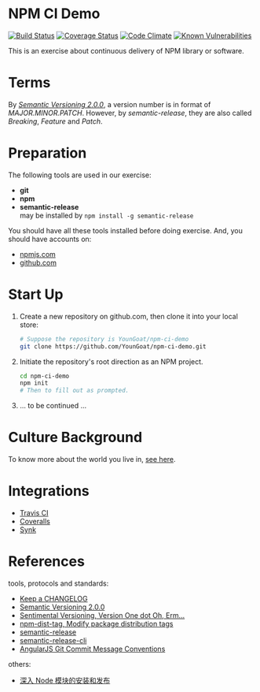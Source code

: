 #   NPM CI Demo

[![Build Status](https://travis-ci.org/YounGoat/npm-ci-demo.svg?branch=master)](https://travis-ci.org/YounGoat/npm-ci-demo)
[![Coverage Status](https://coveralls.io/repos/github/YounGoat/npm-ci-demo/badge.svg?branch=master)](https://coveralls.io/github/YounGoat/npm-ci-demo?branch=master)
[![Code Climate](https://codeclimate.com/github/YounGoat/npm-ci-demo/badges/gpa.svg)](https://codeclimate.com/github/YounGoat/npm-ci-demo)
[![Known Vulnerabilities](https://snyk.io/test/github/youngoat/npm-ci-demo/badge.svg)](https://snyk.io/test/github/youngoat/npm-ci-demo)

This is an exercise about continuous delivery of NPM library or software.

#   Terms

By [*Semantic Versioning 2.0.0*](http://semver.org), a version number is in format of *MAJOR.MINOR.PATCH*. However, by *semantic-release*, they are also called *Breaking*, *Feature* and *Patch*.

#	Preparation

The following tools are used in our exercise:

*	__git__
*	__npm__
*	__semantic-release__  
	may be installed by ```npm install -g semantic-release```

You should have all these tools installed before doing exercise. And, you should have accounts on:

*   [npmjs.com](http://www.npmjs.com/)
*   [github.com](http://github.com/)

#   Start Up

1.  Create a new repository on github.com, then clone it into your local store:  
    ```bash
    # Suppose the repository is YounGoat/npm-ci-demo
    git clone https://github.com/YounGoat/npm-ci-demo.git
    ```

2.  Initiate the repository's root direction as an NPM project.
    ```bash
    cd npm-ci-demo
    npm init
    # Then to fill out as prompted.
    ```

3.  ... to be continued ...

#	Culture Background

To know more about the world you live in, [see here](./culture/index.md).

#	Integrations

*	[Travis CI](./travis-ci/index.md)
*	[Coveralls](./coveralls/index.md)
*	[Synk](./synk/index.md)

#   References

tools, protocols and standards:
*   [Keep a CHANGELOG](http://keepachangelog.com/)
*   [Semantic Versioning 2.0.0](http://semver.org)
*   [Sentimental Versioning, Version One dot Oh, Erm...](http://sentimentalversioning.org)
*   [npm-dist-tag, Modify package distribution tags](https://docs.npmjs.com/cli/dist-tag)
*   [semantic-release](https://github.com/semantic-release/semantic-release)
*   [semantic-release-cli](https://github.com/semantic-release/cli)
*   [AngularJS Git Commit Message Conventions](https://docs.google.com/document/d/1QrDFcIiPjSLDn3EL15IJygNPiHORgU1_OOAqWjiDU5Y/edit)

others:
*   [深入 Node 模块的安装和发布](https://segmentfault.com/a/1190000004221514)
